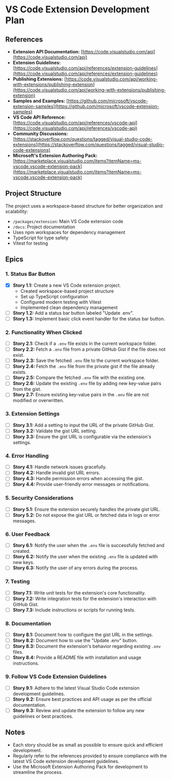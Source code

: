 # VS Code Extension Development Plan

## References

- **Extension API Documentation:** [https://code.visualstudio.com/api](https://code.visualstudio.com/api)
- **Extension Guidelines:** [https://code.visualstudio.com/api/references/extension-guidelines](https://code.visualstudio.com/api/references/extension-guidelines)
- **Publishing Extensions:** [https://code.visualstudio.com/api/working-with-extensions/publishing-extension](https://code.visualstudio.com/api/working-with-extensions/publishing-extension)
- **Samples and Examples:** [https://github.com/microsoft/vscode-extension-samples](https://github.com/microsoft/vscode-extension-samples)
- **VS Code API Reference:** [https://code.visualstudio.com/api/references/vscode-api](https://code.visualstudio.com/api/references/vscode-api)
- **Community Discussions:** [https://stackoverflow.com/questions/tagged/visual-studio-code-extensions](https://stackoverflow.com/questions/tagged/visual-studio-code-extensions)
- **Microsoft's Extension Authoring Pack:** [https://marketplace.visualstudio.com/items?itemName=ms-vscode.vscode-extension-pack](https://marketplace.visualstudio.com/items?itemName=ms-vscode.vscode-extension-pack)

## Project Structure

The project uses a workspace-based structure for better organization and scalability:
- `/packages/extension`: Main VS Code extension code
- `/docs`: Project documentation
- Uses npm workspaces for dependency management
- TypeScript for type safety
- Vitest for testing

## Epics

### 1. Status Bar Button

- [x] **Story 1.1:** Create a new VS Code extension project.
  - Created workspace-based project structure
  - Set up TypeScript configuration
  - Configured modern testing with Vitest
  - Implemented clean dependency management
- [ ] **Story 1.2:** Add a status bar button labeled "Update .env".
- [ ] **Story 1.3:** Implement basic click event handler for the status bar button.

### 2. Functionality When Clicked

- [ ] **Story 2.1:** Check if a `.env` file exists in the current workspace folder.
- [ ] **Story 2.2:** Fetch a `.env` file from a private GitHub Gist if the file does not exist.
- [ ] **Story 2.3:** Save the fetched `.env` file to the current workspace folder.
- [ ] **Story 2.4:** Fetch the `.env` file from the private gist if the file already exists.
- [ ] **Story 2.5:** Compare the fetched `.env` file with the existing one.
- [ ] **Story 2.6:** Update the existing `.env` file by adding new key-value pairs from the gist.
- [ ] **Story 2.7:** Ensure existing key-value pairs in the `.env` file are not modified or overwritten.

### 3. Extension Settings

- [ ] **Story 3.1:** Add a setting to input the URL of the private GitHub Gist.
- [ ] **Story 3.2:** Validate the gist URL setting.
- [ ] **Story 3.3:** Ensure the gist URL is configurable via the extension's settings.

### 4. Error Handling

- [ ] **Story 4.1:** Handle network issues gracefully.
- [ ] **Story 4.2:** Handle invalid gist URL errors.
- [ ] **Story 4.3:** Handle permission errors when accessing the gist.
- [ ] **Story 4.4:** Provide user-friendly error messages or notifications.

### 5. Security Considerations

- [ ] **Story 5.1:** Ensure the extension securely handles the private gist URL.
- [ ] **Story 5.2:** Do not expose the gist URL or fetched data in logs or error messages.

### 6. User Feedback

- [ ] **Story 6.1:** Notify the user when the `.env` file is successfully fetched and created.
- [ ] **Story 6.2:** Notify the user when the existing `.env` file is updated with new keys.
- [ ] **Story 6.3:** Notify the user of any errors during the process.

### 7. Testing

- [ ] **Story 7.1:** Write unit tests for the extension's core functionality.
- [ ] **Story 7.2:** Write integration tests for the extension's interaction with GitHub Gist.
- [ ] **Story 7.3:** Include instructions or scripts for running tests.

### 8. Documentation

- [ ] **Story 8.1:** Document how to configure the gist URL in the settings.
- [ ] **Story 8.2:** Document how to use the "Update .env" button.
- [ ] **Story 8.3:** Document the extension's behavior regarding existing `.env` files.
- [ ] **Story 8.4:** Provide a README file with installation and usage instructions.

### 9. Follow VS Code Extension Guidelines

- [ ] **Story 9.1:** Adhere to the latest Visual Studio Code extension development guidelines.
- [ ] **Story 9.2:** Ensure best practices and API usage as per the official documentation.
- [ ] **Story 9.3:** Review and update the extension to follow any new guidelines or best practices.

## Notes

- Each story should be as small as possible to ensure quick and efficient development.
- Regularly refer to the references provided to ensure compliance with the latest VS Code extension development guidelines.
- Use the Microsoft Extension Authoring Pack for development to streamline the process.
